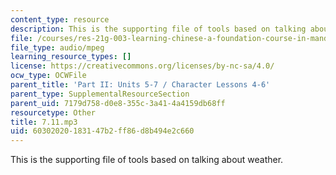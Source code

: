 ```yaml
---
content_type: resource
description: This is the supporting file of tools based on talking about weather.
file: /courses/res-21g-003-learning-chinese-a-foundation-course-in-mandarin-spring-2011/60302020183147b2ff86d8b494e2c660_7.11.mp3
file_type: audio/mpeg
learning_resource_types: []
license: https://creativecommons.org/licenses/by-nc-sa/4.0/
ocw_type: OCWFile
parent_title: 'Part II: Units 5-7 / Character Lessons 4-6'
parent_type: SupplementalResourceSection
parent_uid: 7179d758-d0e8-355c-3a41-4a4159db68ff
resourcetype: Other
title: 7.11.mp3
uid: 60302020-1831-47b2-ff86-d8b494e2c660
---
```

This is the supporting file of tools based on talking about weather.